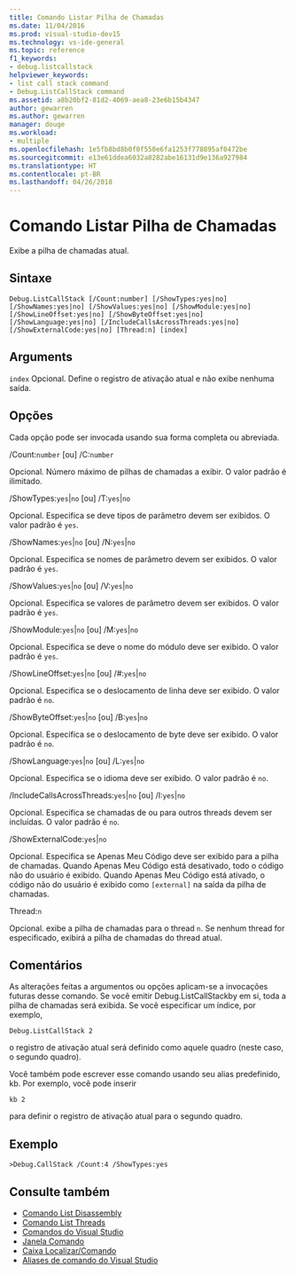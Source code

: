 ```yaml
---
title: Comando Listar Pilha de Chamadas
ms.date: 11/04/2016
ms.prod: visual-studio-dev15
ms.technology: vs-ide-general
ms.topic: reference
f1_keywords:
- debug.listcallstack
helpviewer_keywords:
- list call stack command
- Debug.ListCallStack command
ms.assetid: a8b20bf2-81d2-4069-aea8-23e6b15b4347
author: gewarren
ms.author: gewarren
manager: douge
ms.workload:
- multiple
ms.openlocfilehash: 1e5fb8bd8b0f0f550e6fa1253f778895af0472be
ms.sourcegitcommit: e13e61ddea6032a8282abe16131d9e136a927984
ms.translationtype: HT
ms.contentlocale: pt-BR
ms.lasthandoff: 04/26/2018
---
```

# <a name="list-call-stack-command"></a>Comando Listar Pilha de Chamadas
Exibe a pilha de chamadas atual.

## <a name="syntax"></a>Sintaxe

```
Debug.ListCallStack [/Count:number] [/ShowTypes:yes|no]
[/ShowNames:yes|no] [/ShowValues:yes|no] [/ShowModule:yes|no]
[/ShowLineOffset:yes|no] [/ShowByteOffset:yes|no]
[/ShowLanguage:yes|no] [/IncludeCallsAcrossThreads:yes|no]
[/ShowExternalCode:yes|no] [Thread:n] [index]
```

## <a name="arguments"></a>Arguments
 `index` Opcional. Define o registro de ativação atual e não exibe nenhuma saída.

## <a name="switches"></a>Opções
 Cada opção pode ser invocada usando sua forma completa ou abreviada.

 /Count:`number` [ou] /C:`number`

 Opcional. Número máximo de pilhas de chamadas a exibir. O valor padrão é ilimitado.

 /ShowTypes:`yes`&#124;`no` [ou] /T:`yes`&#124;`no`

 Opcional. Especifica se deve tipos de parâmetro devem ser exibidos. O valor padrão é `yes`.

 /ShowNames:`yes`&#124;`no` [ou] /N:`yes`&#124;`no`

 Opcional. Especifica se nomes de parâmetro devem ser exibidos. O valor padrão é `yes`.

 /ShowValues:`yes`&#124;`no` [ou] /V:`yes`&#124;`no`

 Opcional. Especifica se valores de parâmetro devem ser exibidos. O valor padrão é `yes`.

 /ShowModule:`yes`&#124;`no` [ou] /M:`yes`&#124;`no`

 Opcional. Especifica se deve o nome do módulo deve ser exibido. O valor padrão é `yes`.

 /ShowLineOffset:`yes`&#124;`no` [ou] /#:`yes`&#124;`no`

 Opcional. Especifica se o deslocamento de linha deve ser exibido. O valor padrão é `no`.

 /ShowByteOffset:`yes`&#124;`no` [ou] /B:`yes`&#124;`no`

 Opcional. Especifica se o deslocamento de byte deve ser exibido. O valor padrão é `no`.

 /ShowLanguage:`yes`&#124;`no` [ou] /L:`yes`&#124;`no`

 Opcional. Especifica se o idioma deve ser exibido. O valor padrão é `no`.

 /IncludeCallsAcrossThreads:`yes`&#124;`no` [ou] /I:`yes`&#124;`no`

 Opcional. Especifica se chamadas de ou para outros threads devem ser incluídas. O valor padrão é `no`.

 /ShowExternalCode:`yes`&#124;`no`

 Opcional. Especifica se Apenas Meu Código deve ser exibido para a pilha de chamadas. Quando Apenas Meu Código está desativado, todo o código não do usuário é exibido. Quando Apenas Meu Código está ativado, o código não do usuário é exibido como `[external]` na saída da pilha de chamadas.

 Thread:`n`

 Opcional. exibe a pilha de chamadas para o thread `n`. Se nenhum thread for especificado, exibirá a pilha de chamadas do thread atual.

## <a name="remarks"></a>Comentários
 As alterações feitas a argumentos ou opções aplicam-se a invocações futuras desse comando. Se você emitir Debug.ListCallStackby em si, toda a pilha de chamadas será exibida. Se você especificar um índice, por exemplo,

```
Debug.ListCallStack 2
```

 o registro de ativação atual será definido como aquele quadro (neste caso, o segundo quadro).

 Você também pode escrever esse comando usando seu alias predefinido, kb. Por exemplo, você pode inserir

```
kb 2
```

 para definir o registro de ativação atual para o segundo quadro.

## <a name="example"></a>Exemplo

```
>Debug.CallStack /Count:4 /ShowTypes:yes
```

## <a name="see-also"></a>Consulte também

- [Comando List Disassembly](../../ide/reference/list-disassembly-command.md)
- [Comando List Threads](../../ide/reference/list-threads-command.md)
- [Comandos do Visual Studio](../../ide/reference/visual-studio-commands.md)
- [Janela Comando](../../ide/reference/command-window.md)
- [Caixa Localizar/Comando](../../ide/find-command-box.md)
- [Aliases de comando do Visual Studio](../../ide/reference/visual-studio-command-aliases.md)